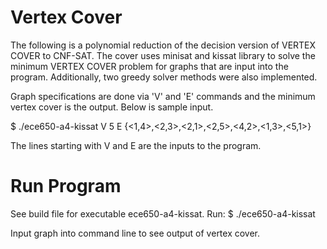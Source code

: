 # Vertex Cover

The following is a polynomial reduction of the decision version of VERTEX COVER to CNF-SAT. 
The cover uses minisat and kissat library to solve the minimum VERTEX COVER problem for graphs
that are input into the program. Additionally, two greedy solver methods were also implemented.

Graph specifications are done via 'V' and 'E' commands and the minimum vertex cover is 
the output. Below is sample input.

$ ./ece650-a4-kissat
V 5
E {<1,4>,<2,3>,<2,1>,<2,5>,<4,2>,<1,3>,<5,1>}

The lines starting with V and E are the inputs to the program.

# Run Program

See build file for executable ece650-a4-kissat. Run:
$ ./ece650-a4-kissat

Input graph into command line to see output of vertex cover.
